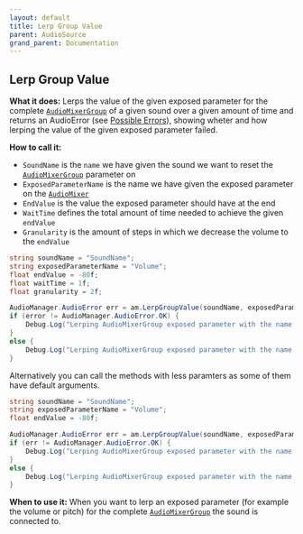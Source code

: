 ```yaml
---
layout: default
title: Lerp Group Value
parent: AudioSource
grand_parent: Documentation
---
```


## Lerp Group Value
**What it does:**
Lerps the value of the given exposed parameter for the complete [```AudioMixerGroup```](https://docs.unity3d.com/2021.2/Documentation/ScriptReference/Audio.AudioMixerGroup.html) of a given sound over a given amount of time and returns an AudioError (see [Possible Errors](https://mathewhdyt.github.io/Unity-Audio-Manager/#possible-errors)), showing wheter and how lerping the value of the given exposed parameter failed.

**How to call it:**
- ```SoundName``` is the ```name``` we have given the sound we want to reset the [```AudioMixerGroup```](https://docs.unity3d.com/2021.2/Documentation/ScriptReference/Audio.AudioMixerGroup.html) parameter on
- ```ExposedParameterName``` is the name we have given the exposed parameter on the [```AudioMixer```](https://docs.unity3d.com/2021.2/Documentation/ScriptReference/Audio.AudioMixer.html)
- ```EndValue``` is the value the exposed parameter should have at the end
- ```WaitTime``` defines the total amount of time needed to achieve the given ```endValue```
- ```Granularity``` is the amount of steps in which we decrease the volume to the ```endValue```

```csharp
string soundName = "SoundName";
string exposedParameterName = "Volume";
float endValue = -80f;
float waitTime = 1f;
float granularity = 2f;

AudioManager.AudioError err = am.LerpGroupValue(soundName, exposedParameterName, endValue, waitTime, granularity);
if (error != AudioManager.AudioError.OK) {
    Debug.Log("Lerping AudioMixerGroup exposed parameter with the name " + exposedParameterName + " on the sound called: " + soundName + " failed with error id: " + err);
}
else {
    Debug.Log("Lerping AudioMixerGroup exposed parameter with the name " + exposedParameterName + " on the sound called: " + soundName + " in the time: " + waitTime.ToString("0.00") + " seconds with the endValue: " + endValue.ToString("0.00") + " and the granularity: " + granularity.ToString("0.00") + " succesfull");
}
```

Alternatively you can call the methods with less paramters as some of them have default arguments.

```csharp
string soundName = "SoundName";
string exposedParameterName = "Volume";
float endValue = -80f;

AudioManager.AudioError err = am.LerpGroupValue(soundName, exposedParameterName, endValue);
if (err != AudioManager.AudioError.OK) {
    Debug.Log("Lerping AudioMixerGroup exposed parameter with the name " + exposedParameterName + " on the sound called: " + soundName + " failed with error id: " + err);
}
else {
    Debug.Log("Lerping AudioMixerGroup exposed parameter with the name " + exposedParameterName + " on the sound called: " + soundName + " to the endValue: " + endValue.ToString("0.00") + " succesfull");
}
```

**When to use it:**
When you want to lerp an exposed parameter (for example the volume or pitch) for the complete [```AudioMixerGroup```](https://docs.unity3d.com/2021.2/Documentation/ScriptReference/Audio.AudioMixerGroup.html) the sound is connected to.
